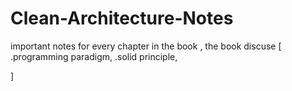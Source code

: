 # Clean-Architecture-Notes
important notes for every chapter in the book ,
 the book discuse [
     .programming paradigm,
     .solid principle,
     
]
